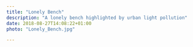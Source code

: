 ```yaml
---
title: "Lonely Bench"
description: "A lonely bench highlighted by urban light pollution"
date: 2018-08-27T14:08:22+01:00
photo: "Lonely_Bench.jpg"

---
```

